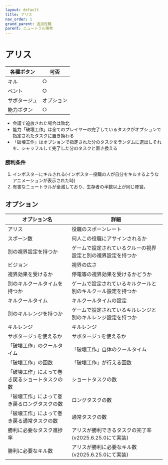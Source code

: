```yaml
---
layout: default
title: アリス
nav_order: 1
grand_parent: 追加役職
parent: ニュートラル陣営
---
```


# アリス

|  各種ボタン |  可否  |
| ---- | ---- |
|  キル  | ○ |
|  ベント  | ○ |
|  サボタージュ  | オプション |
|  能力ボタン  | ○ |

* 会議で追放された場合は敗北
* 能力「破壊工作」は全てのプレイヤーの完了しているタスクがオプションで指定されたタスクに置き換わる
* 「破壊工作」はオプションで指定された分のタスクをランダムに選出しそれを、シャッフルして完了した分のタスクと置き換える

### 勝利条件
1. インポスターにキルされる(インポスター役職の人が自分をキルするようなアニメーションが表示された時)
2. 有害なニュートラルが全滅しており、生存者の半数以上が同じ陣営。

## オプション

|  オプション名 |  詳細  |
| ---- | ---- |
|  アリス  | 役職のスポーンレート |
|  スポーン数  | 何人この役職にアサインされるか |
|  別の視界設定を持つか  |  ゲームで設定されているクルーの視界設定と別の視界設定を持つか  |
|  ビジョン  |  視界の広さ  |
|  視界効果を受けるか  |  停電等の視界効果を受けるかどうか  |
|  別のキルクールタイムを持つか  | ゲームで設定されているキルクールと別のキルクール設定を持つか |
|  キルクールタイム  |  キルクールタイムの設定  |
|  別のキルレンジを持つか  |  ゲームで設定されているキルレンジと別のキルレンジ設定を持つか  |
|  キルレンジ  |  キルレンジ  |
|  サボタージュを使えるか |  サボタージュを使えるか  |
|  「破壊工作」のクールタイム  | 「破壊工作」自体のクールタイム |
|  「破壊工作」の回数  |  「破壊工作」が行える回数  |
|  「破壊工作」によって巻き戻るショートタスクの数  | ショートタスクの数 |
|  「破壊工作」によって巻き戻るロングタスクの数  |  ロングタスクの数  |
|  「破壊工作」によって巻き戻る通常タスクの数  | 通常タスクの数 |
|  勝利に必要なタスク進捗率  |  アリスが勝利できるタスクの完了率(v2025.6.25.0にて実装)  |
|  勝利に必要なキル数 | アリスが勝利に必要なキル数(v2025.6.25.0にて実装) |